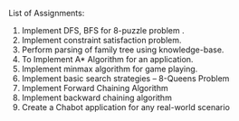 List of Assignments:  

1. Implement DFS, BFS for 8-puzzle problem . 
2. Implement constraint satisfaction problem. 
3. Perform parsing of family tree using knowledge-base.  
4. To Implement A* Algorithm for an application. 
5. Implement minmax algorithm for game playing. 
6. Implement basic search strategies – 8-Queens Problem  
7. Implement Forward Chaining Algorithm 
8. Implement backward chaining algorithm 
9. Create a Chabot application for any real-world scenario
